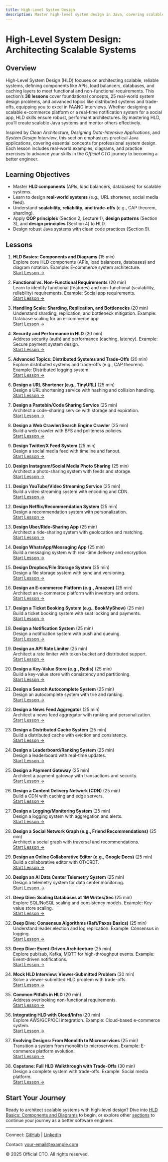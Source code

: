 ```yaml
---
title: High-Level System Design
description: Master high-level system design in Java, covering scalable architectures, components, and trade-offs with 38 lessons to build robust systems for better software engineering.
---
```


# High-Level System Design: Architecting Scalable Systems

## Overview
High-Level System Design (HLD) focuses on architecting scalable, reliable systems, defining components like APIs, load balancers, databases, and caching layers to meet functional and non-functional requirements. This section’s **38 lessons** cover foundational concepts, 25 real-world system design problems, and advanced topics like distributed systems and trade-offs, equipping you to excel in FAANG interviews. Whether designing a scalable e-commerce platform or a real-time notification system for a social app, HLD skills ensure robust, performant architectures. By mastering HLD, you’ll create scalable Java systems and mentor others effectively.

Inspired by *Clean Architecture*, *Designing Data-Intensive Applications*, and *System Design Interview*, this section emphasizes practical Java applications, covering essential concepts for professional system design. Each lesson includes real-world examples, diagrams, and practice exercises to advance your skills in the *Official CTO* journey to becoming a better engineer.

## Learning Objectives
- Master **HLD components** (APIs, load balancers, databases) for scalable systems.
- Learn to design **real-world systems** (e.g., URL shortener, social media feed).
- Understand **scalability, reliability, and trade-offs** (e.g., CAP theorem, sharding).
- Apply **OOP principles** (Section 2, Lecture 1), **design patterns** (Section 3), and **design principles** (Section 4) to HLD.
- Design robust Java systems with clean code practices (Section 9).

## Lessons
1. **HLD Basics: Components and Diagrams** (15 min)  
   Explore core HLD components (APIs, load balancers, databases) and diagram notation. Example: E-commerce system architecture.  
   [Start Lesson →](/interview-section/hld-ai/hld-basics)

2. **Functional vs. Non-Functional Requirements** (20 min)  
   Learn to identify functional (features) and non-functional (scalability, reliability) requirements. Example: Social app requirements.  
   [Start Lesson →](/interview-section/hld-ai/functional-non-functional)

3. **Handling Scale: Sharding, Replication, and Bottlenecks** (20 min)  
   Understand sharding, replication, and bottleneck mitigation. Example: Database scaling for an e-commerce app.  
   [Start Lesson →](/interview-section/hld-ai/scaling-strategies)

4. **Security and Performance in HLD** (20 min)  
   Address security (auth) and performance (caching, latency). Example: Secure payment system design.  
   [Start Lesson →](/interview-section/hld-ai/security-performance)

5. **Advanced Topics: Distributed Systems and Trade-Offs** (20 min)  
   Explore distributed systems and trade-offs (e.g., CAP theorem). Example: Distributed logging system.  
   [Start Lesson →](/interview-section/hld-ai/distributed-systems)

6. **Design a URL Shortener (e.g., TinyURL)** (25 min)  
   Design a URL shortening service with hashing and collision handling.  
   [Start Lesson →](/interview-section/hld-ai/url-shortener)

7. **Design a Pastebin/Code Sharing Service** (25 min)  
   Architect a code-sharing service with storage and expiration.  
   [Start Lesson →](/interview-section/hld-ai/pastebin)

8. **Design a Web Crawler/Search Engine Crawler** (25 min)  
   Build a web crawler with BFS and politeness policies.  
   [Start Lesson →](/interview-section/hld-ai/web-crawler)

9. **Design Twitter/X Feed System** (25 min)  
   Design a social media feed with timeline and fanout.  
   [Start Lesson →](/interview-section/hld-ai/twitter-feed)

10. **Design Instagram/Social Media Photo Sharing** (25 min)  
    Architect a photo-sharing system with feeds and storage.  
    [Start Lesson →](/interview-section/hld-ai/instagram-sharing)

11. **Design YouTube/Video Streaming Service** (25 min)  
    Build a video streaming system with encoding and CDN.  
    [Start Lesson →](/interview-section/hld-ai/youtube-streaming)

12. **Design Netflix/Recommendation System** (25 min)  
    Design a recommendation system with personalization.  
    [Start Lesson →](/interview-section/hld-ai/netflix-recommendation)

13. **Design Uber/Ride-Sharing App** (25 min)  
    Architect a ride-sharing system with geolocation and matching.  
    [Start Lesson →](/interview-section/hld-ai/uber-ride-sharing)

14. **Design WhatsApp/Messaging App** (25 min)  
    Build a messaging system with real-time delivery and encryption.  
    [Start Lesson →](/interview-section/hld-ai/whatsapp-messaging)

15. **Design Dropbox/File Storage System** (25 min)  
    Design a file storage system with sync and versioning.  
    [Start Lesson →](/interview-section/hld-ai/dropbox-storage)

16. **Design an E-commerce Platform (e.g., Amazon)** (25 min)  
    Architect an e-commerce platform with inventory and orders.  
    [Start Lesson →](/interview-section/hld-ai/ecommerce-platform)

17. **Design a Ticket Booking System (e.g., BookMyShow)** (25 min)  
    Build a ticket booking system with seat locking and payments.  
    [Start Lesson →](/interview-section/hld-ai/ticket-booking)

18. **Design a Notification System** (25 min)  
    Design a notification system with push and queuing.  
    [Start Lesson →](/interview-section/hld-ai/notification-system)

19. **Design an API Rate Limiter** (25 min)  
    Architect a rate limiter with token bucket and distributed support.  
    [Start Lesson →](/interview-section/hld-ai/api-rate-limiter)

20. **Design a Key-Value Store (e.g., Redis)** (25 min)  
    Build a key-value store with consistency and partitioning.  
    [Start Lesson →](/interview-section/hld-ai/key-value-store)

21. **Design a Search Autocomplete System** (25 min)  
    Design an autocomplete system with trie and ranking.  
    [Start Lesson →](/interview-section/hld-ai/search-autocomplete)

22. **Design a News Feed Aggregator** (25 min)  
    Architect a news feed aggregator with ranking and personalization.  
    [Start Lesson →](/interview-section/hld-ai/news-feed-aggregator)

23. **Design a Distributed Cache System** (25 min)  
    Build a distributed cache with eviction and consistency.  
    [Start Lesson →](/interview-section/hld-ai/distributed-cache)

24. **Design a Leaderboard/Ranking System** (25 min)  
    Design a leaderboard with real-time updates.  
    [Start Lesson →](/interview-section/hld-ai/leaderboard-system)

25. **Design a Payment Gateway** (25 min)  
    Architect a payment gateway with transactions and security.  
    [Start Lesson →](/interview-section/hld-ai/payment-gateway)

26. **Design a Content Delivery Network (CDN)** (25 min)  
    Build a CDN with caching and edge servers.  
    [Start Lesson →](/interview-section/hld-ai/cdn-design)

27. **Design a Logging/Monitoring System** (25 min)  
    Design a logging system with aggregation and alerts.  
    [Start Lesson →](/interview-section/hld-ai/logging-monitoring)

28. **Design a Social Network Graph (e.g., Friend Recommendations)** (25 min)  
    Architect a social graph with traversal and recommendations.  
    [Start Lesson →](/interview-section/hld-ai/social-network-graph)

29. **Design an Online Collaborative Editor (e.g., Google Docs)** (25 min)  
    Build a collaborative editor with OT/CRDT.  
    [Start Lesson →](/interview-section/hld-ai/collaborative-editor)

30. **Design an AI Data Center Telemetry System** (25 min)  
    Design a telemetry system for data center monitoring.  
    [Start Lesson →](/interview-section/hld-ai/ai-telemetry-system)

31. **Deep Dive: Scaling Databases at 1M Writes/Sec** (25 min)  
    Explore SQL/NoSQL scaling and consistency models. Example: Key-value store scaling.  
    [Start Lesson →](/interview-section/hld-ai/scaling-databases)

32. **Deep Dive: Consensus Algorithms (Raft/Paxos Basics)** (25 min)  
    Understand leader election and log replication. Example: Consensus in logging.  
    [Start Lesson →](/interview-section/hld-ai/consensus-algorithms)

33. **Deep Dive: Event-Driven Architecture** (25 min)  
    Explore pub/sub, Kafka, MQTT for high-throughput events. Example: Event-driven notifications.  
    [Start Lesson →](/interview-section/hld-ai/event-driven-architecture)

34. **Mock HLD Interview: Viewer-Submitted Problem** (30 min)  
    Solve a viewer-submitted HLD problem with trade-offs.  
    [Start Lesson →](/interview-section/hld-ai/mock-hld-interview)

35. **Common Pitfalls in HLD** (20 min)  
    Address overlooking non-functional requirements.  
    [Start Lesson →](/interview-section/hld-ai/hld-pitfalls)

36. **Integrating HLD with Cloud/Infra** (20 min)  
    Explore AWS/GCP/OCI integration. Example: Cloud-based e-commerce system.  
    [Start Lesson →](/interview-section/hld-ai/cloud-infra-integration)

37. **Evolving Designs: From Monolith to Microservices** (25 min)  
    Transition a system from monolith to microservices. Example: E-commerce platform evolution.  
    [Start Lesson →](/interview-section/hld-ai/monolith-to-microservices)

38. **Capstone: Full HLD Walkthrough with Trade-Offs** (30 min)  
    Design a complete system with trade-offs. Example: Social media platform.  
    [Start Lesson →](/interview-section/hld-ai/capstone-hld)

## Start Your Journey
Ready to architect scalable systems with high-level design? Dive into [HLD Basics: Components and Diagrams](/interview-section/hld-ai/hld-basics) to begin, or explore other [sections](/interview-section/) to continue your journey as a better software engineer.

---

<footer>
  <p>Connect: <a href="https://github.com/your-profile">GitHub</a> | <a href="https://linkedin.com/in/your-profile">LinkedIn</a></p>
  <p>Contact: <a href="mailto:your-email@example.com">your-email@example.com</a></p>
  <p>&copy; 2025 Official CTO. All rights reserved.</p>
</footer>